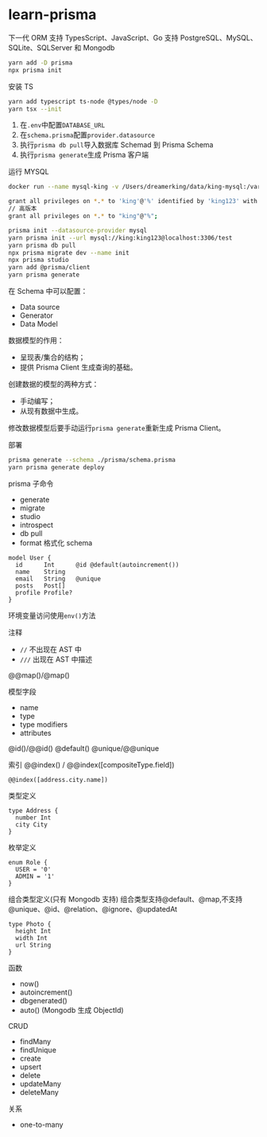 # learn-prisma

下一代 ORM
支持 TypesScript、JavaScript、Go
支持 PostgreSQL、MySQL、SQLite、SQLServer 和 Mongodb

```sh
yarn add -D prisma
npx prisma init
```

安装 TS

```bash
yarn add typescript ts-node @types/node -D
yarn tsx --init
```

1. 在`.env`中配置`DATABASE_URL`
2. 在`schema.prisma`配置`provider.datasource`
3. 执行`prisma db pull`导入数据库 Schemad 到 Prisma Schema
4. 执行`prisma generate`生成 Prisma 客户端

运行 MYSQL

```bash
docker run --name mysql-king -v /Users/dreamerking/data/king-mysql:/var/lib/mysql -p 3306:3306 -e MYSQL_ROOT=king -e MYSQL_ROOT_PASSWORD=king123 -d mysql
```

```bash
grant all privileges on *.* to 'king'@'%' identified by 'king123' with grant option;
// 高版本
grant all privileges on *.* to "king"@"%";
```

```bash
prisma init --datasource-provider mysql
yarn prisma init --url mysql://king:king123@localhost:3306/test
yarn prisma db pull
npx prisma migrate dev --name init
npx prisma studio
yarn add @prisma/client
yarn prisma generate
```

在 Schema 中可以配置：

- Data source
- Generator
- Data Model

数据模型的作用：

- 呈现表/集合的结构；
- 提供 Prisma Client 生成查询的基础。

创建数据的模型的两种方式：

- 手动编写；
- 从现有数据中生成。

修改数据模型后要手动运行`prisma generate`重新生成 Prisma Client。

部署

```bash
prisma generate --schema ./prisma/schema.prisma
yarn prisma generate deploy
```

prisma 子命令

- generate
- migrate
- studio
- introspect
- db pull
- format 格式化 schema

```prisma
model User {
  id      Int      @id @default(autoincrement())
  name    String
  email   String   @unique
  posts   Post[]
  profile Profile?
}
```

环境变量访问使用`env()`方法

注释

- `//` 不出现在 AST 中
- `///` 出现在 AST 中描述

@@map()/@map()

模型字段

- name
- type
- type modifiers
- attributes

@id()/@@id()
@default()
@unique/@@unique

索引
@@index() / @@index([compositeType.field])

```prisma
@@index([address.city.name])
```

类型定义

```prisma
type Address {
  number Int
  city City
}
```

枚举定义

```prisma
enum Role {
  USER = '0'
  ADMIN = '1'
}
```

组合类型定义(只有 Mongodb 支持)
组合类型支持@default、@map,不支持@unique、@id、@relation、@ignore、@updatedAt

```prisma
type Photo {
  height Int
  width Int
  url String
}
```

函数

- now()
- autoincrement()
- dbgenerated()
- auto() (Mongodb 生成 ObjectId)

CRUD

- findMany
- findUnique
- create
- upsert
- delete
- updateMany
- deleteMany

关系

- one-to-many
